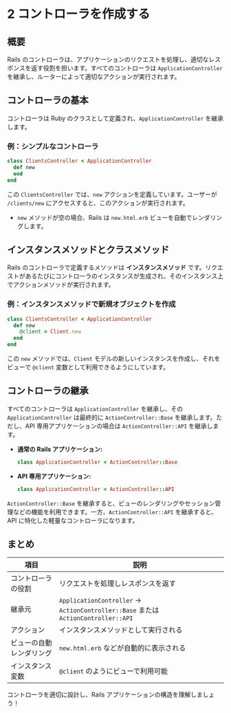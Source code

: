 # 2 コントローラを作成する

## 概要
Rails のコントローラは、アプリケーションのリクエストを処理し、適切なレスポンスを返す役割を担います。すべてのコントローラは `ApplicationController` を継承し、ルーターによって適切なアクションが実行されます。

## コントローラの基本
コントローラは Ruby のクラスとして定義され、`ApplicationController` を継承します。

### 例：シンプルなコントローラ
```ruby
class ClientsController < ApplicationController
  def new
  end
end
```
この `ClientsController` では、`new` アクションを定義しています。ユーザーが `/clients/new` にアクセスすると、このアクションが実行されます。

- `new` メソッドが空の場合、Rails は `new.html.erb` ビューを自動でレンダリングします。

## インスタンスメソッドとクラスメソッド
Rails のコントローラで定義するメソッドは **インスタンスメソッド** です。リクエストがあるたびにコントローラのインスタンスが生成され、そのインスタンス上でアクションメソッドが実行されます。

### 例：インスタンスメソッドで新規オブジェクトを作成
```ruby
class ClientsController < ApplicationController
  def new
    @client = Client.new
  end
end
```
この `new` メソッドでは、`Client` モデルの新しいインスタンスを作成し、それをビューで `@client` 変数として利用できるようにしています。

## コントローラの継承
すべてのコントローラは `ApplicationController` を継承し、その `ApplicationController` は最終的に `ActionController::Base` を継承します。ただし、API 専用アプリケーションの場合は `ActionController::API` を継承します。

- **通常の Rails アプリケーション:**
  ```ruby
  class ApplicationController < ActionController::Base
  ```
- **API 専用アプリケーション:**
  ```ruby
  class ApplicationController < ActionController::API
  ```

`ActionController::Base` を継承すると、ビューのレンダリングやセッション管理などの機能を利用できます。一方、`ActionController::API` を継承すると、API に特化した軽量なコントローラになります。

## まとめ
| 項目 | 説明 |
|------|--------------------------------|
| コントローラの役割 | リクエストを処理しレスポンスを返す |
| 継承元 | `ApplicationController` → `ActionController::Base` または `ActionController::API` |
| アクション | インスタンスメソッドとして実行される |
| ビューの自動レンダリング | `new.html.erb` などが自動的に表示される |
| インスタンス変数 | `@client` のようにビューで利用可能 |

コントローラを適切に設計し、Rails アプリケーションの構造を理解しましょう！

